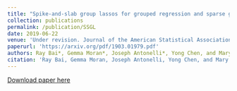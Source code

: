 ```yaml
---
title: "Spike-and-slab group lassos for grouped regression and sparse generalized additive models"
collection: publications
permalink: /publication/SSGL
date: 2019-06-22
venue: 'Under revision. Journal of the American Statistical Association'
paperurl: 'https://arxiv.org/pdf/1903.01979.pdf'
authors: Ray Bai*, Gemma Moran*, Joseph Antonelli*, Yong Chen, and Mary Boland
citation: 'Ray Bai, Gemma Moran, Joseph Antonelli, Yong Chen, and Mary Boland. "Spike-and-slab group lassos for grouped regression and sparse generalized additive models." arXiv preprint arXiv:1903.01979 (2019).'
---
```


[Download paper here](https://arxiv.org/pdf/1903.01979.pdf)
